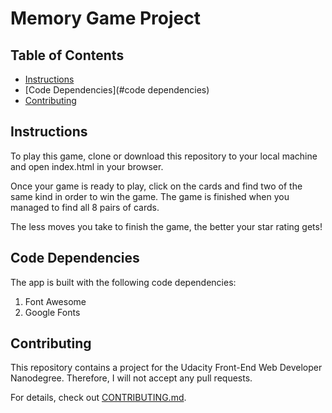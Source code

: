 # Memory Game Project

## Table of Contents

* [Instructions](#instructions)
* [Code Dependencies](#code dependencies)
* [Contributing](#contributing)

## Instructions

To play this game, clone or download this repository to your local machine and open index.html in your browser.

Once your game is ready to play, click on the cards and find two of the same kind in order to win the game.
The game is finished when you managed to find all 8 pairs of cards.

The less moves you take to finish the game, the better your star rating gets!

## Code Dependencies

The app is built with the following code dependencies:

1. Font Awesome
2. Google Fonts

## Contributing

This repository contains a project for the Udacity Front-End Web Developer Nanodegree.
Therefore, I will not accept any pull requests.

For details, check out [CONTRIBUTING.md](CONTRIBUTING.md).
